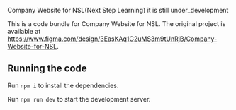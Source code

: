 
   Company Website for NSL(Next Step Learning) it is still under_development

  This is a code bundle for Company Website for NSL. The original project is available at https://www.figma.com/design/3EasKAq1G2uMS3m9tUnRjB/Company-Website-for-NSL.

  ## Running the code

  Run `npm i` to install the dependencies.

  Run `npm run dev` to start the development server.
  
